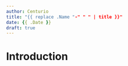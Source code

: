 ```yaml
---
author: Centurio
title: "{{ replace .Name "-" " " | title }}"
date: {{ .Date }}
draft: true
---
```

# Introduction